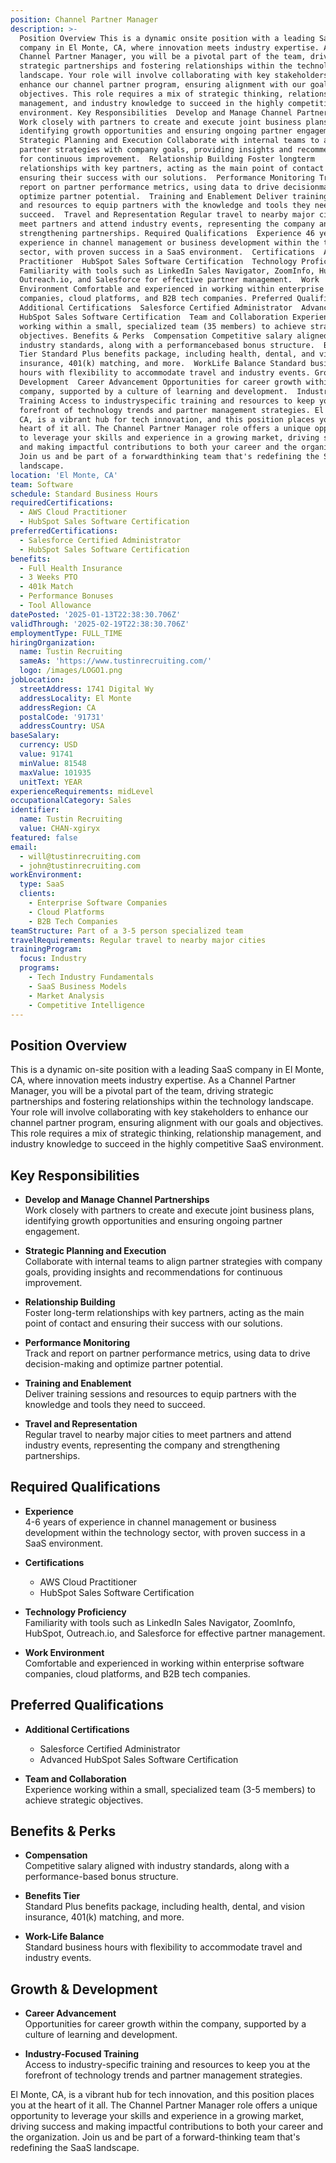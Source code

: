 ```yaml
---
position: Channel Partner Manager
description: >-
  Position Overview This is a dynamic onsite position with a leading SaaS
  company in El Monte, CA, where innovation meets industry expertise. As a
  Channel Partner Manager, you will be a pivotal part of the team, driving
  strategic partnerships and fostering relationships within the technology
  landscape. Your role will involve collaborating with key stakeholders to
  enhance our channel partner program, ensuring alignment with our goals and
  objectives. This role requires a mix of strategic thinking, relationship
  management, and industry knowledge to succeed in the highly competitive SaaS
  environment. Key Responsibilities  Develop and Manage Channel Partnerships
  Work closely with partners to create and execute joint business plans,
  identifying growth opportunities and ensuring ongoing partner engagement. 
  Strategic Planning and Execution Collaborate with internal teams to align
  partner strategies with company goals, providing insights and recommendations
  for continuous improvement.  Relationship Building Foster longterm
  relationships with key partners, acting as the main point of contact and
  ensuring their success with our solutions.  Performance Monitoring Track and
  report on partner performance metrics, using data to drive decisionmaking and
  optimize partner potential.  Training and Enablement Deliver training sessions
  and resources to equip partners with the knowledge and tools they need to
  succeed.  Travel and Representation Regular travel to nearby major cities to
  meet partners and attend industry events, representing the company and
  strengthening partnerships. Required Qualifications  Experience 46 years of
  experience in channel management or business development within the technology
  sector, with proven success in a SaaS environment.  Certifications  AWS Cloud
  Practitioner  HubSpot Sales Software Certification  Technology Proficiency
  Familiarity with tools such as LinkedIn Sales Navigator, ZoomInfo, HubSpot,
  Outreach.io, and Salesforce for effective partner management.  Work
  Environment Comfortable and experienced in working within enterprise software
  companies, cloud platforms, and B2B tech companies. Preferred Qualifications 
  Additional Certifications  Salesforce Certified Administrator  Advanced
  HubSpot Sales Software Certification  Team and Collaboration Experience
  working within a small, specialized team (35 members) to achieve strategic
  objectives. Benefits & Perks  Compensation Competitive salary aligned with
  industry standards, along with a performancebased bonus structure.  Benefits
  Tier Standard Plus benefits package, including health, dental, and vision
  insurance, 401(k) matching, and more.  WorkLife Balance Standard business
  hours with flexibility to accommodate travel and industry events. Growth &
  Development  Career Advancement Opportunities for career growth within the
  company, supported by a culture of learning and development.  IndustryFocused
  Training Access to industryspecific training and resources to keep you at the
  forefront of technology trends and partner management strategies. El Monte,
  CA, is a vibrant hub for tech innovation, and this position places you at the
  heart of it all. The Channel Partner Manager role offers a unique opportunity
  to leverage your skills and experience in a growing market, driving success
  and making impactful contributions to both your career and the organization.
  Join us and be part of a forwardthinking team that's redefining the SaaS
  landscape.
location: 'El Monte, CA'
team: Software
schedule: Standard Business Hours
requiredCertifications:
  - AWS Cloud Practitioner
  - HubSpot Sales Software Certification
preferredCertifications:
  - Salesforce Certified Administrator
  - HubSpot Sales Software Certification
benefits:
  - Full Health Insurance
  - 3 Weeks PTO
  - 401k Match
  - Performance Bonuses
  - Tool Allowance
datePosted: '2025-01-13T22:38:30.706Z'
validThrough: '2025-02-19T22:38:30.706Z'
employmentType: FULL_TIME
hiringOrganization:
  name: Tustin Recruiting
  sameAs: 'https://www.tustinrecruiting.com/'
  logo: /images/LOGO1.png
jobLocation:
  streetAddress: 1741 Digital Wy
  addressLocality: El Monte
  addressRegion: CA
  postalCode: '91731'
  addressCountry: USA
baseSalary:
  currency: USD
  value: 91741
  minValue: 81548
  maxValue: 101935
  unitText: YEAR
experienceRequirements: midLevel
occupationalCategory: Sales
identifier:
  name: Tustin Recruiting
  value: CHAN-xgiryx
featured: false
email:
  - will@tustinrecruiting.com
  - john@tustinrecruiting.com
workEnvironment:
  type: SaaS
  clients:
    - Enterprise Software Companies
    - Cloud Platforms
    - B2B Tech Companies
teamStructure: Part of a 3-5 person specialized team
travelRequirements: Regular travel to nearby major cities
trainingProgram:
  focus: Industry
  programs:
    - Tech Industry Fundamentals
    - SaaS Business Models
    - Market Analysis
    - Competitive Intelligence
---
```




## Position Overview

This is a dynamic on-site position with a leading SaaS company in El Monte, CA, where innovation meets industry expertise. As a Channel Partner Manager, you will be a pivotal part of the team, driving strategic partnerships and fostering relationships within the technology landscape. Your role will involve collaborating with key stakeholders to enhance our channel partner program, ensuring alignment with our goals and objectives. This role requires a mix of strategic thinking, relationship management, and industry knowledge to succeed in the highly competitive SaaS environment.

## Key Responsibilities

- **Develop and Manage Channel Partnerships**  
  Work closely with partners to create and execute joint business plans, identifying growth opportunities and ensuring ongoing partner engagement.

- **Strategic Planning and Execution**  
  Collaborate with internal teams to align partner strategies with company goals, providing insights and recommendations for continuous improvement.

- **Relationship Building**  
  Foster long-term relationships with key partners, acting as the main point of contact and ensuring their success with our solutions.

- **Performance Monitoring**  
  Track and report on partner performance metrics, using data to drive decision-making and optimize partner potential.

- **Training and Enablement**  
  Deliver training sessions and resources to equip partners with the knowledge and tools they need to succeed.

- **Travel and Representation**  
  Regular travel to nearby major cities to meet partners and attend industry events, representing the company and strengthening partnerships.

## Required Qualifications

- **Experience**  
  4-6 years of experience in channel management or business development within the technology sector, with proven success in a SaaS environment.

- **Certifications**  
  - AWS Cloud Practitioner
  - HubSpot Sales Software Certification

- **Technology Proficiency**  
  Familiarity with tools such as LinkedIn Sales Navigator, ZoomInfo, HubSpot, Outreach.io, and Salesforce for effective partner management.

- **Work Environment**  
  Comfortable and experienced in working within enterprise software companies, cloud platforms, and B2B tech companies.

## Preferred Qualifications

- **Additional Certifications**  
  - Salesforce Certified Administrator
  - Advanced HubSpot Sales Software Certification

- **Team and Collaboration**  
  Experience working within a small, specialized team (3-5 members) to achieve strategic objectives.

## Benefits & Perks

- **Compensation**  
  Competitive salary aligned with industry standards, along with a performance-based bonus structure.

- **Benefits Tier**  
  Standard Plus benefits package, including health, dental, and vision insurance, 401(k) matching, and more.

- **Work-Life Balance**  
  Standard business hours with flexibility to accommodate travel and industry events.

## Growth & Development

- **Career Advancement**  
  Opportunities for career growth within the company, supported by a culture of learning and development.

- **Industry-Focused Training**  
  Access to industry-specific training and resources to keep you at the forefront of technology trends and partner management strategies.

El Monte, CA, is a vibrant hub for tech innovation, and this position places you at the heart of it all. The Channel Partner Manager role offers a unique opportunity to leverage your skills and experience in a growing market, driving success and making impactful contributions to both your career and the organization. Join us and be part of a forward-thinking team that's redefining the SaaS landscape.
